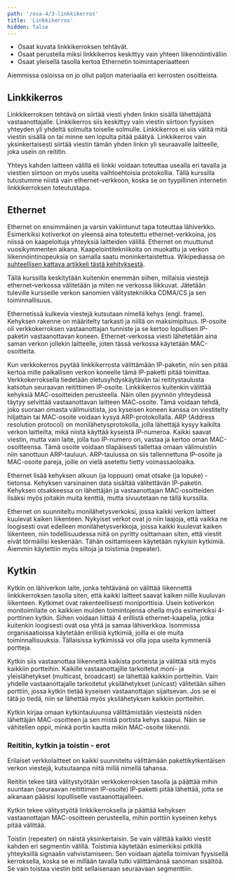 ```yaml
---
path: '/osa-4/3-linkkikerros'
title: 'Linkkikerros'
hidden: false
---
```



<text-box variant='learningObjectives' name='Oppimistavoitteet'>

- Osaat kuvata linkkikerroksen tehtävät.
- Osaat perustella miksi linkkikerros keskittyy vain yhteen liikennöintiväliin
- Osaat yleisellä tasolla kertoa Ethernetin toimintaperiaatteen

</text-box>


Aiemmissa osioissa on jo ollut paljon materiaalia eri kerrosten osoitteista.

<quiz id="1741990e-e1a2-5e73-a600-e56c3d8a1e19"></quiz>


##  Linkkikerros

Linkkikerroksen tehtävä on siirtää viesti yhden linkin sisällä lähettäjältä vastaanottajalle. Linkkikerros siis keskittyy vain viestin siirtoon fyysisen yhteyden yli yhdeltä solmulta toiselle solmulle. Linkkikerros ei siis välitä mitä viestin sisällä on tai minne sen lopulta pitää päätyä. Linkkikerros vain yksinkertaisesti siirtää viestin tämän yhden linkin yli seuraavalle laitteelle, joka usein on reititin.

Yhteys kahden laitteen välillä eli linkki voidaan toteuttaa usealla eri tavalla ja viestien siirtoon on myös useita vaihtoehtoisia protokollia. Tällä kurssilla tutustumme niistä vain ethernet-verkkoon, koska se on tyypillinen internetin linkkikerroksen toteutustapa.



## Ethernet

Ethernet on ensimmäinen ja varsin vakiintunut tapa toteuttaa lähiverkko. Esimerkiksi kotiverkot on yleensä aina toteutettu ethernet-verkkoina, jos niissä on kaapeloituja yhteyksiä laitteiden välillä.  Ethernet on muuttunut vuosikymmenten aikana. Kaapelointitekniikoita on muokattu ja verkon liikennöintinopeuksia on samalla saatu moninkertaistettua. Wikipediassa on [suhteellisen kattava artikkeli tästä kehityksestä](https://fi.wikipedia.org/wiki/Ethernet).

Tällä kurssilla keskitytään kuitenkin enemmän siihen, millaisia viestejä ethernet-verkossa välitetään ja miten ne verkossa liikkuvat. Jätetään tuleville kursseille verkon sanomien välitystekniikka CDMA/CS ja sen toiminnallisuus.

Ethernetissä kulkevia viestejä kutsutaan nimellä kehys (engl. frame). Kehyksen rakenne on määritelty tarkasti ja niillä on maksimipituus. IP-osoite oli verkkokerroksen vastaanottajan tunniste ja se kertoo lopullisen IP-paketin vastaanottavan koneen. Ethernet-verkossa viesti lähetetään aina saman verkon jollekin laitteelle, joten tässä verkossa käytetään MAC-osoitteita.

Kun verkkokerros pyytää linkkikerrosta välittämään IP-paketin, niin sen pitää kertoa mille paikallisen verkon koneelle tämä IP-paketti pitää toimittaa. Verkkokerroksella tiedetään oletusyhdyskäytävän tai reititystaulusta katsotun seuraavan reitittimen IP-osoite. Linkkikerros kuitenkin välittää kehyksiä MAC-osoitteiden perusteella. Näin ollen pyynnön yhteydessä täytyy selvittää vastaanottavan laitteen MAC-osoite. Tämä voidaan tehdä, joko suoraan omasta välimuistista, jos kyseisen koneen kanssa on viestitelty hiljattain tai MAC-osoite voidaan kysyä ARP-protokollalla. ARP (Address resolution protocol) on monilähetysprotokolla, jolla lähettäjä kysyy kaikilta verkon laitteilta, mikä niistä käyttää kyseistä IP-numeroa. Kaikki saavat viestin, mutta vain laite, jolla tuo IP-numero on, vastaa ja kertoo oman MAC-osoitteensa. Tämä osoite voidaan tilapäisesti tallettaa omaan välimuistiin niin sanottuun ARP-tauluun.  ARP-taulussa on siis tallennettuna IP-osoite ja MAC-osoite pareja, joille on vielä asetettu tietty voimassaoloaika.

Ethernet lisää kehyksen alkuun (ja loppuun) omat otsake (ja lopuke) -tietonsa. Kehyksen varsinainen data sisältää välitettävän IP-paketin. Kehyksen otsakkeessa on lähettäjän ja vastaanottajan MAC-osoitteiden lisäksi myös joitakin muita kenttiä, mutta sivuutetaan ne tällä kurssilla.

Ethernet on suunniteltu monilähetysverkoksi, jossa kaikki verkon laitteet kuulevat kaiken liikenteen. Nykyiset verkot ovat jo niin laajoja, että vaikka ne loogisesti ovat edelleen monilähetysverkkoja, joissa kaikki kuulevat kaiken liikenteen, niin todellisuudessa niitä on pyritty osittamaan siten, että viestit eivät törmäilisi keskenään. Tähän osittamiseen käytetään nykyisin kytkimiä. Aiemmin käytettiin myös siltoja ja toistimia (repeater). 

<quiz id="bf805056-80b6-5411-8658-bed9c37b8774"></quiz>



## Kytkin

Kytkin on lähiverkon laite, jonka tehtävänä on välittää liikennettä linkkikerroksen tasolla siten, että kaikki laitteet saavat kaiken niille kuuluvan liikenteen. Kytkimet ovat rakenteellisesti moniporttisia. Usein kotiverkon monitoimilaite on kaikkien muiden toimintojensa ohella myös esimerkiksi 4-porttinen kytkin. Siihen voidaan liittää 4 erillistä ethernet-kaapelia, jotka kuitenkin loogisesti ovat osa yhtä ja samaa lähiverkkoa. Isommissa organisaatioissa käytetään erillisiä kytkimiä, joilla ei ole muita toiminnallisuuksia. Tällaisissa kytkimissä voi olla jopa useita kymmeniä portteja.

Kytkin siis vastaanottaa liikennettä kaikista porteista ja välittää sitä myös kaikkiin portteihin. Kaikille vastaanottajille tarkoitetut moni- ja yleislähetykset (multicast, broadcast) se lähettää kaikkiin portteihin. Vain yhdelle vastaanottajalle tarkoitetut yksilähetykset (unicast) välitetään siihen porttiin, jossa kytkin tietää kyseisen vastaanottajan sijaitsevan. Jos se ei tätä jo tiedä, niin se lähettää myös yksilähetyksen kaikkiin portteihin.

Kytkin kirjaa omaan kytkintauluunsa välittämistään viesteistä niiden lähettäjän MAC-osoitteen ja sen mistä portista kehys saapui. Näin se vähitellen oppii, minkä portin kautta mikin MAC-osoite liikennöi.


### Reititin, kytkin ja toistin - erot

Erilaiset verkkolaitteet on kaikki suunniteltu välittämään pakettikytkentäisen verkon viestejä, kutsutaanpa niitä millä nimellä tahansa.

Reititin tekee tätä välitystyötään verkkokerroksen tasolla ja päättää mihin suuntaan (seuraavan reitittimen IP-osoite) IP-paketti pitää lähettää, jotta se aikanaan pääsisi lopulliselle vastaanottajalleen.

Kytkin tekee välitystyötä linkkikerroksella ja päättää kehyksen vastaanottajan MAC-osoitteen perusteella, mihin porttiin kyseinen kehys pitää välittää.

Toistin (repeater) on näistä yksinkertaisin. Se vain välittää kaikki viestit kahden eri segmentin välillä. Toistimia käytetään esimerkiksi pitkillä yhteyksillä signaalin vahvistamiseen. Sen voidaan ajatella toimivan fyysisellä kerroksella, koska se ei millään tavalla tutki välittämänsä sanoman sisältöä. Se vain toistaa viestin bitit sellaisenaan seuraavaan segmenttiin.


<quiz id="98e514da-ef50-5f38-b765-4b533d028e02"></quiz>
